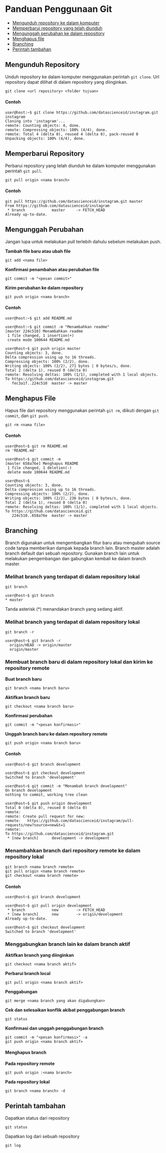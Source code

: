 # Panduan Penggunaan Git

* [Mengunduh repository ke dalam komputer](http://https://github.com/datascienceid/README#mengunduh-repository)
* [Memperbarui repository yang telah diunduh](https://github.com/datascienceid/README#memperbarui-repository)
* [Mengunggah perubahan ke dalam repository](https://github.com/datascienceid/README#mengunggah-perubahan)
* [Menghapus file](https://github.com/datascienceid/README#menghapus-file)
* [Branching](https://github.com/datascienceid/README#branching)
* [Perintah tambahan](https://github.com/datascienceid/README#perintah-tambahan)

## Mengunduh Repository

Unduh repository ke dalam komputer menggunakan perintah `git clone`. Url
repository dapat dilihat di dalam repository yang diinginkan.

```
git clone <url repository> <folder tujuan>
```

#### Contoh

```
user@host:~$ git clone https://github.com/datascienceid/instagram.git instagram
Cloning into 'instagram'...
remote: Counting objects: 4, done.
remote: Compressing objects: 100% (4/4), done.
remote: Total 4 (delta 0), reused 4 (delta 0), pack-reused 0
Unpacking objects: 100% (4/4), done.
```

## Memperbarui Repository

Perbarui repository yang telah diunduh ke dalam komputer menggunakan perintah
`git pull`.

```
git pull origin <nama branch>
```

#### Contoh

```
git pull https://github.com/datascienceid/instagram.git master
From https://github.com/datascienceid/instagram
 * branch            master     -> FETCH_HEAD
Already up-to-date.
```

## Mengunggah Perubahan

Jangan lupa untuk melakukan pull terlebih dahulu sebelum melakukan push.

**Tambah file baru atau ubah file**

```
git add <nama file>
```

**Konfirmasi penambahan atau perubahan file**

```
git commit -m "<pesan commit>"
```

**Kirim perubahan ke dalam repository**

```
git push origin <nama branch>
```

#### Contoh

```
user@host:~$ git add README.md

user@host:~$ git commit -m "Menambahkan readme"
[master 224c510] Menambahkan readme
 1 file changed, 1 insertion(+)
 create mode 100644 README.md

user@host~$ git push origin master
Counting objects: 3, done.
Delta compression using up to 16 threads.
Compressing objects: 100% (2/2), done.
Writing objects: 100% (2/2), 271 bytes | 0 bytes/s, done.
Total 2 (delta 1), reused 0 (delta 0)
remote: Resolving deltas: 100% (1/1), completed with 1 local objects.
To https://github.com/datascienceid/instagram.git
   fec3a1f..224c510  master -> master
```

## Menghapus File

Hapus file dari repository menggunakan perintah `git rm`, diikuti dengan `git commit`, dan `git push`.

```
git rm <nama file>
```

#### Contoh

```
user@host~$ git rm README.md
rm 'README.md'

user@host~$ git commit -m
[master 658a76e] Menghapus README
 1 file changed, 1 deletion(-)
 delete mode 100644 README.md

user@host~$
Counting objects: 3, done.
Delta compression using up to 16 threads.
Compressing objects: 100% (2/2), done.
Writing objects: 100% (2/2), 236 bytes | 0 bytes/s, done.
Total 2 (delta 1), reused 0 (delta 0)
remote: Resolving deltas: 100% (1/1), completed with 1 local objects.
To https://github.com/datascienceid.git
   224c510..658a76e  master -> master
```

## Branching

Branch digunakan untuk mengembangkan fitur baru atau mengubah source code tanpa
memberikan dampak kepada branch lain. Branch master adalah branch default dari
sebuah repository. Gunakan branch lain untuk melakukan pengembangan dan
gabungkan kembali ke dalam branch master.

### Melihat branch yang terdapat di dalam repository lokal

```
git branch
```

```
user@host~$ git branch
* master
```

Tanda asterisk (\*) menandakan branch yang sedang aktif.

### Melihat branch yang terdapat di dalam repository lokal

```
git branch -r
```

```
user@host~$ git branch -r
  origin/HEAD -> origin/master
  origin/master
```

### Membuat branch baru di dalam repository lokal dan kirim ke repository remote

**Buat branch baru**

```
git branch <nama branch baru>
```

**Aktifkan branch baru**

```
git checkout <nama branch baru>
```

**Konfirmasi perubahan**

```
git commit -m "<pesan konfirmasi>"
```

**Unggah branch baru ke dalam repository remote**

```
git push origin <nama branch baru>
```

#### Contoh

```
user@host~$ git branch development

user@host~$ git checkout development
Switched to branch 'development'

user@host~$ git commit -m "Menambah branch development"
On branch development
nothing to commit, working tree clean

user@host~$ git push origin development
Total 0 (delta 0), reused 0 (delta 0)
remote:
remote: Create pull request for new:
remote:   https://github.com/datascienceid/instagram/pull-requests/new?source=new&t=1
remote:
To https://github.com/datascienceid/instagram.git
 * [new branch]      development -> development
```

### Menambahkan branch dari repository remote ke dalam repository lokal

```
git branch <nama branch remote>
git pull origin <nama branch remote>
git checkout <nama branch remote>
```

#### Contoh

```
user@host~$ git branch development

user@host~$ git pull origin development
 * branch            new        -> FETCH_HEAD
 * [new branch]      new        -> origin/development
Already up-to-date.

user@host~$ git checkout development
Switched to branch 'development'
```

### Menggabungkan branch lain ke dalam branch aktif

**Aktifkan branch yang diinginkan**

```
git checkout <nama branch aktif>
```

**Perbarui branch local**

```
git pull origin <nama branch aktif>
```

**Penggabungan**

```
git merge <nama branch yang akan digabungkan>
```

**Cek dan selesaikan konflik akibat penggabungan branch**

```
git status
```

**Konfirmasi dan unggah penggabungan branch**

```
git commit -m "<pesan konfirmasi>" -a
git push origin <nama branch aktif>
```

#### Menghapus branch

**Pada repository remote**

```
git push origin :<nama branch>
```

**Pada repository lokal**

```
git branch <nama branch> -d
```

## Perintah tambahan

Dapatkan status dari repository

```
git status
```

Dapatkan log dari sebuah repository

```
git log
```
